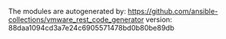 The modules are autogenerated by:
https://github.com/ansible-collections/vmware_rest_code_generator
version: 88daa1094cd3a7e24c6905571478bd0b80be89db
